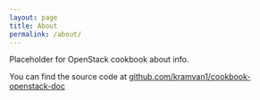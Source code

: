 ```yaml
---
layout: page
title: About
permalink: /about/
---
```


Placeholder for OpenStack cookbook about info.

You can find the source code at [github.com/kramvan1/cookbook-openstack-doc](https://github.com/kramvan1/cookbook-openstack-doc)
